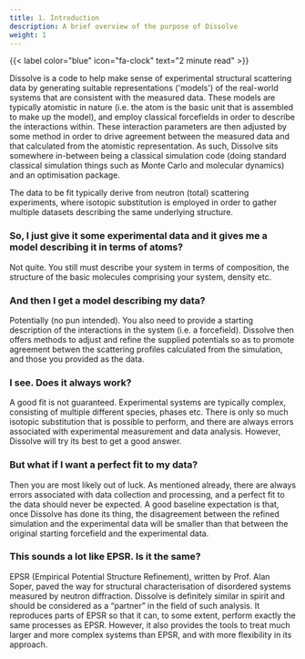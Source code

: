 ```yaml
---
title: 1. Introduction
description: A brief overview of the purpose of Dissolve
weight: 1
---
```

{{< label color="blue" icon="fa-clock" text="2 minute read" >}}

Dissolve is a code to help make sense of experimental structural scattering data by generating suitable representations ('models') of the real-world systems that are consistent with the measured data. These models are typically atomistic in nature (i.e. the atom is the basic unit that is assembled to make up the model), and employ classical forcefields in order to describe the interactions within. These interaction parameters are then adjusted by some method in order to drive agreement between the measured data and that calculated from the atomistic representation. As such, Dissolve sits somewhere in-between being a classical simulation code (doing standard classical simulation things such as Monte Carlo and molecular dynamics) and an optimisation package. 

The data to be fit typically derive from neutron (total) scattering experiments, where isotopic substitution is employed in order to gather multiple datasets describing the same underlying structure.

### So, I just give it some experimental data and it gives me a model describing it in terms of atoms?

Not quite. You still must describe your system in terms of composition, the structure of the basic molecules comprising your system, density etc.

### And **then** I get a model describing my data?

Potentially (no pun intended). You also need to provide a starting description of the interactions in the system (i.e. a forcefield). Dissolve then offers methods to adjust and refine the supplied potentials so as to promote agreement betwen the scattering profiles calculated from the simulation, and those you provided as the data.

### I see. Does it always work?

A good fit is not guaranteed. Experimental systems are typically complex, consisting of multiple different species, phases etc. There is only so much isotopic substitution that is possible to perform, and there are always errors associated with experimental measurement and data analysis. However, Dissolve will try its best to get a good answer.

### But what if I want a perfect fit to my data?

Then you are most likely out of luck. As mentioned already, there are always errors associated with data collection and processing, and a perfect fit to the data should never be expected. A good baseline expectation is that, once Dissolve has done its thing, the disagreement between the refined simulation and the experimental data will be smaller than that between the original starting forcefield and the experimental data.

### This sounds a lot like EPSR. Is it the same?

EPSR (Empirical Potential Structure Refinement), written by Prof. Alan Soper, paved the way for structural characterisation of disordered systems measured by neutron diffraction. Dissolve is definitely similar in spirit and should be considered as a “partner” in the field of such analysis. It reproduces parts of EPSR so that it can, to some extent, perform exactly the same processes as EPSR. However, it also provides the tools to treat much larger and more complex systems than EPSR, and with more flexibility in its approach.
